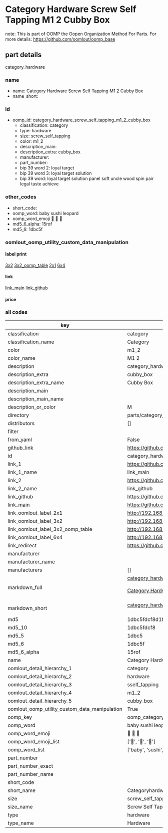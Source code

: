 # Category Hardware Screw Self Tapping M1 2 Cubby Box  

note: This is part of OOMP the Oopen Organization Method For Parts. For more details: https://github.com/oomlout/oomp_base

##  part details
  



category_hardware



### name
* name: Category Hardware Screw Self Tapping M1 2 Cubby Box
* name_short: 
### id
* oomp_id: category_hardware_screw_self_tapping_m1_2_cubby_box
  * classification: category
  * type: hardware
  * size: screw_self_tapping
  * color: m1_2
  * description_main: 
  * description_extra: cubby_box
  * manufacturer: 
  * part_number: 
  * bip 39 word 2: loyal target
  * bip 39 word 3: loyal target solution
  * bip 39 word: loyal target solution panel soft uncle wood spin pair legal taste achieve

### other_codes
* short_code: 
* oomp_word: baby sushi leopard
* oomp_word_emoji :baby: :sushi: :leopard:
* md5_6_alpha: 15rof
* md5_6: 1dbc5f






### oomlout_oomp_utility_custom_data_manipulation
#### label print
[3x2](http://192.168.1.245:1112/?label=oomp%2015rof)
[3x2_oomp_table](http://192.168.1.108:1112/?label=oomp%2015rof)
[2x1](http://192.168.1.242:1112/?label=oomp%2015rof)
[6x4](http://192.168.1.55:1112/?label=oomp%2015rof)    

#### link

[link_main](https://github.com/oomlout/oomlout_oomp_version_1_messy/tree/main/parts/category_hardware_screw_self_tapping_m1_2_cubby_box) [link_github](https://github.com/oomlout/oomlout_oomp_version_1_messy/tree/main/parts/category_hardware_screw_self_tapping_m1_2_cubby_box)                             

#### price







### all codes 
| key | value |  
| --- | --- |  
| classification | category |  
| classification_name | Category |  
| color | m1_2 |  
| color_name | M1 2 |  
| description | category_hardware |  
| description_extra | cubby_box |  
| description_extra_name | Cubby Box |  
| description_main |  |  
| description_main_name |  |  
| description_or_color | M  |  
| directory | parts/category_hardware_screw_self_tapping_m1_2_cubby_box |  
| distributors | [] |  
| filter |  |  
| from_yaml | False |  
| github_link | https://github.com/oomlout/oomlout_oomp_part_src/tree/main/parts/category_hardware_screw_self_tapping_m1_2_cubby_box |  
| id | category_hardware_screw_self_tapping_m1_2_cubby_box |  
| link_1 | https://github.com/oomlout/oomlout_oomp_version_1_messy/tree/main/parts/category_hardware_screw_self_tapping_m1_2_cubby_box |  
| link_1_name | link_main |  
| link_2 | https://github.com/oomlout/oomlout_oomp_version_1_messy/tree/main/parts/category_hardware_screw_self_tapping_m1_2_cubby_box |  
| link_2_name | link_github |  
| link_github | https://github.com/oomlout/oomlout_oomp_version_1_messy/tree/main/parts/category_hardware_screw_self_tapping_m1_2_cubby_box |  
| link_main | https://github.com/oomlout/oomlout_oomp_version_1_messy/tree/main/parts/category_hardware_screw_self_tapping_m1_2_cubby_box |  
| link_oomlout_label_2x1 | http://192.168.1.242:1112/?label=oomp%2015rof |  
| link_oomlout_label_3x2 | http://192.168.1.245:1112/?label=oomp%2015rof |  
| link_oomlout_label_3x2_oomp_table | http://192.168.1.108:1112/?label=oomp%2015rof |  
| link_oomlout_label_6x4 | http://192.168.1.55:1112/?label=oomp%2015rof |  
| link_redirect | https://github.com/oomlout/oomlout_oomp_version_1_messy/tree/main/parts/category_hardware_screw_self_tapping_m1_2_cubby_box |  
| manufacturer |  |  
| manufacturer_name |  |  
| manufacturers | [] |  
| markdown_full | [category_hardware_screw_self_tapping_m1_2_cubby_box](none)<br>[](none)<br>[Category Hardware Screw Self Tapping M1 2 Cubby Box](none)<br><br> |  
| markdown_short | [category_hardware_screw_self_tapping_m1_2_cubby_box](none)<br><br> |  
| md5 | 1dbc5fdcf8d1ffa7b26729f99db77c24 |  
| md5_10 | 1dbc5fdcf8 |  
| md5_5 | 1dbc5 |  
| md5_6 | 1dbc5f |  
| md5_6_alpha | 15rof |  
| name | Category Hardware Screw Self Tapping M1 2 Cubby Box |  
| oomlout_detail_hierarchy_1 | category |  
| oomlout_detail_hierarchy_2 | hardware |  
| oomlout_detail_hierarchy_3 | sself_tapping |  
| oomlout_detail_hierarchy_4 | m1_2 |  
| oomlout_detail_hierarchy_5 | cubby_box |  
| oomlout_oomp_utility_custom_data_manipulation | True |  
| oomp_key | oomp_category_hardware_screw_self_tapping_m1_2_cubby_box |  
| oomp_word | baby sushi leopard |  
| oomp_word_emoji | :baby: :sushi: :leopard: |  
| oomp_word_emoji_list | [':baby:', ':sushi:', ':leopard:'] |  
| oomp_word_list | ['baby', 'sushi', 'leopard'] |  
| part_number |  |  
| part_number_exact |  |  
| part_number_name |  |  
| short_code |  |  
| short_name | Categoryhardware |  
| size | screw_self_tapping |  
| size_name | Screw Self Tapping |  
| type | hardware |  
| type_name | Hardware |  
